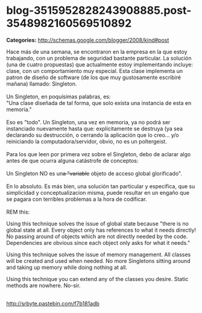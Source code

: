 # blog-3515952828243908885.post-3548982160569510892

**Categories:** http://schemas.google.com/blogger/2008/kind#post

Hace más de una semana, se encontraron en la empresa en la que estoy
      trabajando, con un problema de seguridad bastante particular. La solución (una de cuatro
      propuestas) que actualmente estoy implementando incluye: clase, con un comportamiento muy
      especial. Esta clase implementa un patron de diseño de software (de los que muy gustosamente
      escribiré mañana) llamado: Singleton.<br /><br />Un Singleton, en poquísimas
      palabras, es:<br />"Una clase diseñada de tal forma, que solo exista una instancia de
      esta en memoria."<br /><br />Eso es "todo". Un Singleton, una vez en memoria, ya
      no podrá ser instanciado nuevamente hasta que: explícitamente se destruya (ya sea declarando
      su destrucción, o cerrando la aplicación que lo creo... y/o reiniciando la
      computadora/servidor, obvio, no es un poltergeist.<br /><br />Para los que leen
      por primera vez sobre el Singleton, debo de aclarar algo antes de que ocurra alguna catástrofe
      de conceptos:<br /><br />Un Singleton NO es un<s>a "variable</s>
      objeto de acceso global glorificado".<br /><br />En lo absoluto. Es más bien, una
      solución tan particular y especifica, que su simplicidad y conceptualizacion misma, puede
      resultar en un engaño que se pagara con terribles problemas a la hora de codificar.<br
      /><br />REM this:<br /><p>Using this technique solves the issue of global
      state because "there is no global state at all. Every object only has references to what it
      needs directly! No passing around of objects which are not directly needed by the code.
      Dependencies are obvious since each object only asks for what it needs."</p>
      <p>Using this technique solves the issue of memory management. All classes will be
      created and used when needed. No more Singletons sitting around and taking up memory while
      doing nothing at all.</p> <p>Using this technique you can extend any of the
      classes you desire. Static methods are nowhere. No-sir.</p><br
      />http://srbyte.pastebin.com/f7b181adb<br />